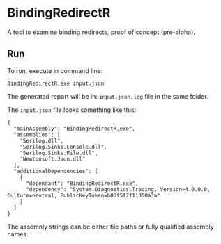 # BindingRedirectR

A tool to examine binding redirects, proof of concept (pre-alpha).

## Run

To run, execute in command line:

```
BindingRedirectR.exe input.json
```

The generated report will be in: `input.json.log` file in the same folder.

The `input.json` file looks something like this:

```
{
  "mainAssembly": "BindingRedirectR.exe",
  "assemblies": [
    "Serilog.dll",
    "Serilog.Sinks.Console.dll",
    "Serilog.Sinks.File.dll",
    "Newtonsoft.Json.dll"
  ],
  "additionalDependencies": [
    {
      "dependant": "BindingRedirectR.exe",
      "dependency": "System.Diagnostics.Tracing, Version=4.0.0.0, Culture=neutral, PublicKeyToken=b03f5f7f11d50a3a"
    }
  ]
}
```

The assemnly strings can be either file paths or fully qualified assembly names.